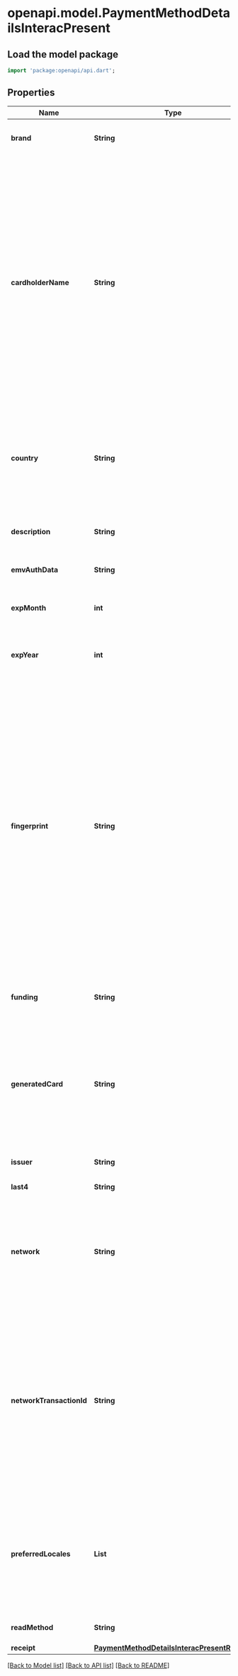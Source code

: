 # openapi.model.PaymentMethodDetailsInteracPresent

## Load the model package
```dart
import 'package:openapi/api.dart';
```

## Properties
Name | Type | Description | Notes
------------ | ------------- | ------------- | -------------
**brand** | **String** | Card brand. Can be `interac`, `mastercard` or `visa`. | [optional] 
**cardholderName** | **String** | The cardholder name as read from the card, in [ISO 7813](https://en.wikipedia.org/wiki/ISO/IEC_7813) format. May include alphanumeric characters, special characters and first/last name separator (`/`). In some cases, the cardholder name may not be available depending on how the issuer has configured the card. Cardholder name is typically not available on swipe or contactless payments, such as those made with Apple Pay and Google Pay. | [optional] 
**country** | **String** | Two-letter ISO code representing the country of the card. You could use this attribute to get a sense of the international breakdown of cards you've collected. | [optional] 
**description** | **String** | A high-level description of the type of cards issued in this range. | [optional] 
**emvAuthData** | **String** | Authorization response cryptogram. | [optional] 
**expMonth** | **int** | Two-digit number representing the card's expiration month. | 
**expYear** | **int** | Four-digit number representing the card's expiration year. | 
**fingerprint** | **String** | Uniquely identifies this particular card number. You can use this attribute to check whether two customers who’ve signed up with you are using the same card number, for example. For payment methods that tokenize card information (Apple Pay, Google Pay), the tokenized number might be provided instead of the underlying card number.  *As of May 1, 2021, card fingerprint in India for Connect changed to allow two fingerprints for the same card---one for India and one for the rest of the world.* | [optional] 
**funding** | **String** | Card funding type. Can be `credit`, `debit`, `prepaid`, or `unknown`. | [optional] 
**generatedCard** | **String** | ID of a card PaymentMethod generated from the card_present PaymentMethod that may be attached to a Customer for future transactions. Only present if it was possible to generate a card PaymentMethod. | [optional] 
**issuer** | **String** | The name of the card's issuing bank. | [optional] 
**last4** | **String** | The last four digits of the card. | [optional] 
**network** | **String** | Identifies which network this charge was processed on. Can be `amex`, `cartes_bancaires`, `diners`, `discover`, `eftpos_au`, `interac`, `jcb`, `link`, `mastercard`, `unionpay`, `visa`, or `unknown`. | [optional] 
**networkTransactionId** | **String** | This is used by the financial networks to identify a transaction. Visa calls this the Transaction ID, Mastercard calls this the Trace ID, and American Express calls this the Acquirer Reference Data. This value will be present if it is returned by the financial network in the authorization response, and null otherwise. | [optional] 
**preferredLocales** | **List<String>** | The languages that the issuing bank recommends using for localizing any customer-facing text, as read from the card. Referenced from EMV tag 5F2D, data encoded on the card's chip. | [optional] [default to const []]
**readMethod** | **String** | How card details were read in this transaction. | [optional] 
**receipt** | [**PaymentMethodDetailsInteracPresentReceipt**](PaymentMethodDetailsInteracPresentReceipt.md) |  | [optional] 

[[Back to Model list]](../README.md#documentation-for-models) [[Back to API list]](../README.md#documentation-for-api-endpoints) [[Back to README]](../README.md)


